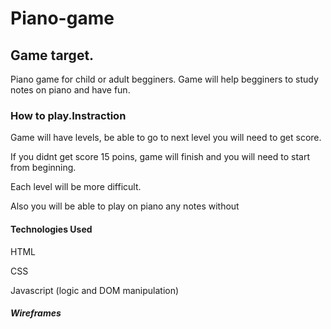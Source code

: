 # Piano-game

## Game target.
Piano game for child or adult begginers. Game will help begginers to study notes on piano and have fun.

### How to play.Instraction

Game will have levels, be able to go to next level you will need to get score.

If you didnt get score 15 poins, game will finish and you will need to start from beginning.

Each level will be more difficult.

Also you will be able to play on piano any notes without 

#### Technologies Used 
 HTML 

 CSS 

 Javascript (logic and DOM manipulation)

##### Wireframes  
